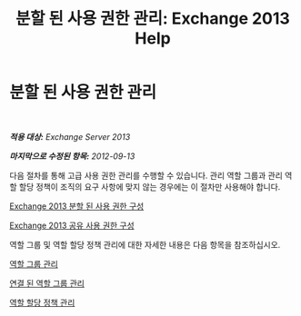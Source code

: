 ﻿---
title: '분할 된 사용 권한 관리: Exchange 2013 Help'
TOCTitle: 분할 된 사용 권한 관리
ms:assetid: 11015fb2-5fb8-4b56-9c80-adc4f18d6fd3
ms:mtpsurl: https://technet.microsoft.com/ko-kr/library/Dd638086(v=EXCHG.150)
ms:contentKeyID: 50482540
ms.date: 05/22/2018
mtps_version: v=EXCHG.150
ms.translationtype: MT
---

# 분할 된 사용 권한 관리

 

_**적용 대상:** Exchange Server 2013_

_**마지막으로 수정된 항목:** 2012-09-13_

다음 절차를 통해 고급 사용 권한 관리를 수행할 수 있습니다. 관리 역할 그룹과 관리 역할 할당 정책이 조직의 요구 사항에 맞지 않는 경우에는 이 절차만 사용해야 합니다.

[Exchange 2013 분할 된 사용 권한 구성](configure-exchange-2013-for-split-permissions-exchange-2013-help.md)

[Exchange 2013 공유 사용 권한 구성](configure-exchange-2013-for-shared-permissions-exchange-2013-help.md)

역할 그룹 및 역할 할당 정책 관리에 대한 자세한 내용은 다음 항목을 참조하십시오.

[역할 그룹 관리](manage-role-groups-exchange-2013-help.md)

[연결 된 역할 그룹 관리](manage-linked-role-groups-exchange-2013-help.md)

[역할 할당 정책 관리](manage-role-assignment-policies-exchange-2013-help.md)

